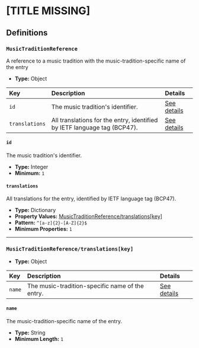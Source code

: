 # [TITLE MISSING]

## Definitions

### <a name="MusicTraditionReference"></a> `MusicTraditionReference`

A reference to a music tradition with the music-tradition-specific name of
the entry

- **Type:** Object

Key | Description | Details
:-- | :-- | :--
`id` | The music tradition's identifier. | <a href="#MusicTraditionReference/id">See details</a>
`translations` | All translations for the entry, identified by IETF language tag (BCP47). | <a href="#MusicTraditionReference/translations">See details</a>

#### <a name="MusicTraditionReference/id"></a> `id`

The music tradition's identifier.

- **Type:** Integer
- **Minimum:** `1`

#### <a name="MusicTraditionReference/translations"></a> `translations`

All translations for the entry, identified by IETF language tag (BCP47).

- **Type:** Dictionary
- **Property Values:** <a href="#MusicTraditionReference/translations[key]">MusicTraditionReference/translations[key]</a>
- **Pattern:** `^[a-z]{2}-[A-Z]{2}$`
- **Minimum Properties:** `1`

---

### <a name="MusicTraditionReference/translations[key]"></a> `MusicTraditionReference/translations[key]`

- **Type:** Object

Key | Description | Details
:-- | :-- | :--
`name` | The music-tradition-specific name of the entry. | <a href="#MusicTraditionReference/translations[key]/name">See details</a>

#### <a name="MusicTraditionReference/translations[key]/name"></a> `name`

The music-tradition-specific name of the entry.

- **Type:** String
- **Minimum Length:** `1`
